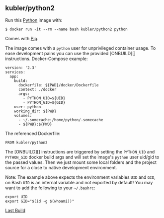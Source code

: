 ## kubler/python2

Run this [Python][] image with:

    $ docker run -it --rm --name bash kubler/python2 python

Comes with [Pip][].

The image comes with a `python` user for unprivileged container usage. To ease development pains
you can use the provided [ONBUILD][] instructions. Docker-Compose example:

```
version: '2.3'
services:
  app:
    build:
      dockerfile: ${PWD}/docker/Dockerfile
      context: ./docker
      args:
        - PYTHON_UID=${UID}
        - PYTHON_GID=${GID}
    user: python
    working_dir: ${PWD}
    volumes:
      - ~/.somecache:/home/python/.somecache
      - ${PWD}:${PWD}
```

The referenced Dockerfile:

```
FROM kubler/python2
```

The [ONBUILD][] instructions are triggered by setting the `PYTHON_UID` and `PYTHON_GID` docker build args
and will set the image's `python` user uid/gid to the passed values. Then we just mount some local folders and
the project source for a close to native development environment.

Note: The example above expects the environment variables `UID` and `GID`, on Bash `UID` is an internal
variable and not exported by default! You may want to add the following to your `~/.bashrc`:

```
export UID
export GID="$(id -g $(whoami))"
```

[Last Build][packages]

[Python]: https://www.python.org/
[Pip]: https://github.com/pypa/pip
[packages]: PACKAGES.md
